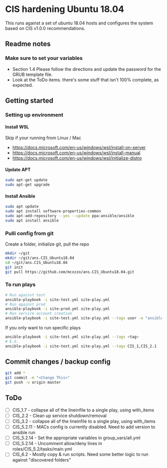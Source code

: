 # CIS hardening Ubuntu 18.04
This runs against a set of ubuntu 18.04 hosts and configures the system based on CIS v1.0.0 recommendations.

## Readme notes
### Make sure to set your variables
* Section 1.4 Please follow the directions and update the password for the GRUB template file. 
* Look at the ToDo items. there's some stuff that isn't 100% complete, as expected. 

## Getting started 
### Setting up environment
#### Install WSL
Skip if your running from Linux / Mac
* https://docs.microsoft.com/en-us/windows/wsl/install-on-server
* https://docs.microsoft.com/en-us/windows/wsl/install-manual     
* https://docs.microsoft.com/en-us/windows/wsl/initialize-distro 

#### Update APT
```bash
sudo apt-get update
sudo apt-get upgrade
```

#### Install Ansible 
```bash
sudo apt update
sudo apt install software-properties-common
sudo apt-add-repository --yes --update ppa:ansible/ansible
sudo apt install ansible
```

### Pulli config from git
Create a folder, initialize git, pull the repo
```bash
mkdir ~/git
mkdir ~/git/ans.CIS_Ubuntu18.04
cd ~/git/ans.CIS_Ubuntu18.04
git init
git pull https://github.com/mcozzo/ans.CIS_Ubuntu18.04.git
```

### To run plays 
```bash
# Run against test
ansible-playbook -i site-test.yml site-play.yml
# Run against prod
ansible-playbook -i site-prod.yml site-play.yml
# Run service account creation
ansible-playbook -i site-test.yml site-play.yml --tags user -e "ansible_ssh_user=mattcozzolino" --ask-pass -K
```
If you only want to run specific plays
```bash
ansible-playbook -i site-test.yml site-play.yml --tags <tag>
# E.G.
ansible-playbook -i site-test.yml site-play.yml --tags CIS_1,CIS_2.1
```

## Commit changes / backup config
```bash
git add *
git commit -m "<Change This>"
git push -u origin master 
```

## ToDo
- [ ] CIS_1.7    - collapse all of the lineinfile to a single play, using with_items
- [ ] CIS_2.2    - Clean up service shutdown/removal
- [ ] CIS_3.2    - collapse all of the lineinfile to a single play, using with_items
- [ ] CIS_5.2.11 - MACs config is currently disabled. Need to add version to ansible run
- [ ] CIS_5.2.14 - Set the appropriate variables in group_vars/all.yml
- [ ] CIS_5.2.14 - Uncomment allow/deny lines in roles/CIS_5.2/tasks/main.yml
- [ ] CIS_6.2    - Mostly copy & run scripts. Need some better logic to run against "discovered folders"